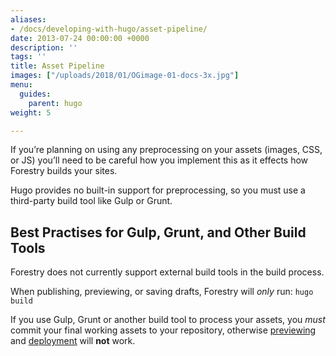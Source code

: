```yaml
---
aliases:
- /docs/developing-with-hugo/asset-pipeline/
date: 2013-07-24 00:00:00 +0000
description: ''
tags: ''
title: Asset Pipeline
images: ["/uploads/2018/01/OGimage-01-docs-3x.jpg"]
menu:
  guides:
    parent: hugo
weight: 5

---
```

If you’re planning on using any preprocessing on your assets (images, CSS, or JS) you’ll need to be careful how you implement this as it effects how Forestry builds your sites.

Hugo provides no built-in support for preprocessing, so you must use a third-party build tool like Gulp or Grunt.

## Best Practises for Gulp, Grunt, and Other Build Tools
Forestry does not currently support external build tools in the build process.

When publishing, previewing, or saving drafts, Forestry will *only* run:
`hugo build`

If you use Gulp, Grunt or another build tool to process your assets, you *must* commit your final working assets to your repository, otherwise [previewing][1] and [deployment][2] will **not** work.

[1]: /docs/site-configuration/previewing
[2]: /docs/deployment-and-management/setting-up-deployment

